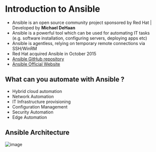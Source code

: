 # Introduction to Ansible
 
- Ansible is an open source community project sponsored by Red Hat | Developed by <b>Michael DeHaan</b>
- Ansible is a powerful tool which can be used for automating IT tasks (e.g. software installation, configuring servers, deploying apps etc)
- Ansible is agentless, relying on temporary remote connections via SSH/WinRM
- Red Hat acquired Ansible in October 2015
- [Ansible GitHub repository](github.com/ansible/ansible.git)
- [Ansible Official Website](www.ansible.com)

## What can you automate with Ansible ?

- Hybrid cloud automation
- Network Automation
- IT Infrastructure provisioning
- Configuration Management
- Security Automation
- Edge Automation

## Ansible Architecture
![image](https://github.com/novatecstack/ansible-masterclass/assets/121426292/50e7abaf-24da-4902-8eb9-faa6b453805b)
